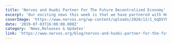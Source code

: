 ```yaml
---
title: 'Nervos and Huobi Partner For The Future Decentralized Economy'
excerpt: 'Our exciting news this week is that we have partnered with Huobi to build a decentralized platform for financial institutions to deploy their own blockchains, stablecoins, and other DeFi services fits'
coverImage: 'https://www.nervos.org/wp-content/uploads/2020/12/1_bqDSYFQBgVD449FgkY9gKQ.jpeg'
date: '2019-07-03T16:00:00.000Z'
category: 'News,Releases & Updates'
link: 'https://www.nervos.org/blog/nervos-and-huobi-partner-for-the-future-decentralized-economy'
---
```


